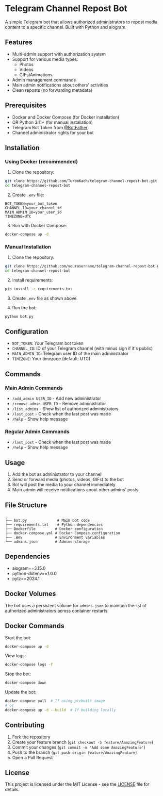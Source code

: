 # Telegram Channel Repost Bot

A simple Telegram bot that allows authorized administrators to repost media content to a specific channel. Built with Python and aiogram.

## Features

- Multi-admin support with authorization system
- Support for various media types:
  - Photos
  - Videos
  - GIFs/Animations
- Admin management commands
- Main admin notifications about others' activities
- Clean reposts (no forwarding metadata)

## Prerequisites

- Docker and Docker Compose (for Docker installation)
- OR Python 3.11+ (for manual installation)
- Telegram Bot Token from [@BotFather](https://t.me/BotFather)
- Channel administrator rights for your bot

## Installation

### Using Docker (recommended)

1. Clone the repository:
```bash
git clone https://github.com/TurboKach/telegram-channel-repost-bot.git
cd telegram-channel-repost-bot
```

2. Create `.env` file:
```env
BOT_TOKEN=your_bot_token
CHANNEL_ID=your_channel_id
MAIN_ADMIN_ID=your_user_id
TIMEZONE=UTC
```

3. Run with Docker Compose:
```bash
docker-compose up -d
```

### Manual Installation

1. Clone the repository:
```bash
git clone https://github.com/yourusername/telegram-channel-repost-bot.git
cd telegram-channel-repost-bot
```

2. Install requirements:
```bash
pip install -r requirements.txt
```

3. Create `.env` file as shown above

4. Run the bot:
```bash
python bot.py
```

## Configuration

- `BOT_TOKEN`: Your Telegram bot token
- `CHANNEL_ID`: ID of your Telegram channel (with minus sign if it's public)
- `MAIN_ADMIN_ID`: Telegram user ID of the main administrator
- `TIMEZONE`: Your timezone (default: UTC)

## Commands

### Main Admin Commands
- `/add_admin USER_ID` - Add new administrator
- `/remove_admin USER_ID` - Remove administrator
- `/list_admins` - Show list of authorized administrators
- `/last_post` - Check when the last post was made
- `/help` - Show help message

### Regular Admin Commands
- `/last_post` - Check when the last post was made
- `/help` - Show help message

## Usage

1. Add the bot as administrator to your channel
2. Send or forward media (photos, videos, GIFs) to the bot
3. Bot will post the media to your channel immediately
4. Main admin will receive notifications about other admins' posts

## File Structure
```
.
├── bot.py              # Main bot code
├── requirements.txt    # Python dependencies
├── Dockerfile         # Docker configuration
├── docker-compose.yml # Docker Compose configuration
├── .env               # Environment variables
└── admins.json        # Admins storage
```

## Dependencies

- aiogram==3.15.0
- python-dotenv==1.0.0
- pytz==2024.1

## Docker Volumes

The bot uses a persistent volume for `admins.json` to maintain the list of authorized administrators across container restarts.

## Docker Commands

Start the bot:
```bash
docker-compose up -d
```

View logs:
```bash
docker-compose logs -f
```

Stop the bot:
```bash
docker-compose down
```

Update the bot:
```bash
docker-compose pull  # If using prebuilt image
# or
docker-compose up -d --build  # If building locally
```

## Contributing

1. Fork the repository
2. Create your feature branch (`git checkout -b feature/AmazingFeature`)
3. Commit your changes (`git commit -m 'Add some AmazingFeature'`)
4. Push to the branch (`git push origin feature/AmazingFeature`)
5. Open a Pull Request

## License

This project is licensed under the MIT License - see the [LICENSE](LICENSE) file for details.